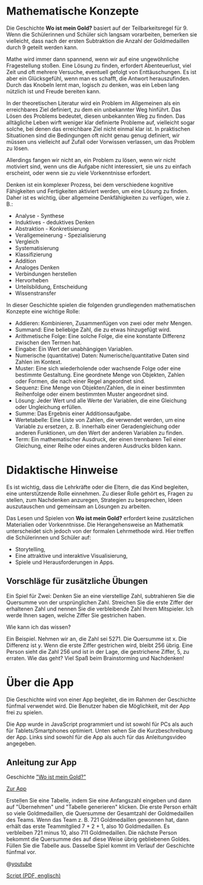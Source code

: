 # Mathematische Konzepte

Die Geschichte **Wo ist mein Gold?** basiert auf der Teilbarkeitsregel für 9. Wenn die Schülerinnen und Schüler sich langsam vorarbeiten, bemerken sie vielleicht, dass nach der ersten Subtraktion die Anzahl der Goldmedaillen durch 9 geteilt werden kann.

Mathe wird immer dann spannend, wenn wir auf eine ungewöhnliche Fragestellung stoßen. Eine Lösung zu finden, erfordert Abenteuerlust, viel Zeit und oft mehrere Versuche, eventuell gefolgt von Enttäuschungen. Es ist aber ein Glücksgefühl, wenn man es schafft, die Antwort herauszufinden. Durch das Knobeln lernt man, logisch zu denken, was ein Leben lang nützlich ist und Freude bereiten kann.

In der theoretischen Literatur wird ein Problem im Allgemeinen als ein erreichbares Ziel definiert, zu dem ein unbekannter Weg hinführt. Das Lösen des Problems bedeutet, diesen unbekannten Weg zu finden. Das alltägliche Leben wirft weniger klar definierte Probleme auf, vielleicht sogar solche, bei denen das erreichbare Ziel nicht einmal klar ist. In praktischen Situationen sind die Bedingungen oft nicht genau genug definiert, wir müssen uns vielleicht auf Zufall oder Vorwissen verlassen, um das Problem zu lösen.

Allerdings fangen wir nicht an, ein Problem zu lösen, wenn wir nicht motiviert sind, wenn uns die Aufgabe nicht interessiert, sie uns zu einfach erscheint, oder wenn sie zu viele Vorkenntnisse erfordert.

Denken ist ein komplexer Prozess, bei dem verschiedene kognitive Fähigkeiten und Fertigkeiten aktiviert werden, um eine Lösung zu finden. Daher ist es wichtig, über allgemeine Denkfähigkeiten zu verfügen, wie z. B.: 

+ Analyse - Synthese
+ Induktives - deduktives Denken
+ Abstraktion - Konkretisierung
+ Verallgemeinerung - Spezialisierung
+ Vergleich
+ Systematisierung
+ Klassifizierung
+ Addition
+ Analoges Denken
+ Verbindungen herstellen
+ Hervorheben
+ Urteilsbildung, Entscheidung
+ Wissenstransfer

In dieser Geschichte spielen die folgenden grundlegenden mathematischen Konzepte eine wichtige Rolle:

+ Addieren: Kombinieren, Zusammenfügen von zwei oder mehr Mengen.
+ Summand: Eine beliebige Zahl, die zu etwas hinzugefügt wird. 
+ Arithmetische Folge: Eine solche Folge, die eine konstante Differenz zwischen den Termen hat.
+ Eingabe: Ein Wert der unabhängigen Variablen. 
+ Numerische (quantitative) Daten: Numerische/quantitative Daten sind Zahlen im Kontext. 
+ Muster: Eine sich wiederholende oder wachsende Folge oder eine bestimmte Gestaltung. Eine geordnete Menge von Objekten, Zahlen oder Formen, die nach einer Regel angeordnet sind. 
+ Sequenz: Eine Menge von Objekten/Zahlen, die in einer bestimmten Reihenfolge oder einem bestimmten Muster angeordnet sind.
+ Lösung: Jeder Wert und alle Werte der Variablen, die eine Gleichung oder Ungleichung erfüllen.
+ Summe: Das Ergebnis einer Additionsaufgabe.
+ Wertetabelle: Eine Liste von Zahlen, die verwendet werden, um eine Variable zu ersetzen, z. B. innerhalb einer Geradengleichung oder anderen Funktionen, um den Wert der anderen Variablen zu finden.
+ Term: Ein mathematischer Ausdruck, der einen trennbaren Teil einer Gleichung, einer Reihe oder eines anderen Ausdrucks bilden kann.

# Didaktische Hinweise
Es ist wichtig, dass die Lehrkräfte oder die Eltern, die das Kind begleiten, eine unterstützende Rolle einnehmen. Zu dieser Rolle gehört es, Fragen zu stellen, zum Nachdenken anzuregen, Strategien zu besprechen, Ideen auszutauschen und gemeinsam an Lösungen zu arbeiten.

Das Lesen und Spielen von **Wo ist mein Gold?** erfordert keine zusätzlichen Materialien oder Vorkenntnisse. 
Die Herangehensweise an Mathematik unterscheidet sich jedoch von der formalen Lehrmethode wird. Hier treffen die Schülerinnen und Schüler auf:
+ Storytelling,
+ Eine attraktive und interaktive Visualisierung,
+ Spiele und Herausforderungen in Apps.

## Vorschläge für zusätzliche Übungen ##
Ein Spiel für Zwei: Denken Sie an eine vierstellige Zahl, subtrahieren Sie die Quersumme von der ursprünglichen Zahl. Streichen Sie die erste Ziffer der erhaltenen Zahl und nennen Sie die verbleibende Zahl Ihrem Mitspieler. Ich werde Ihnen sagen, welche Ziffer Sie gestrichen haben.


Wie kann ich das wissen?

Ein Beispiel. Nehmen wir an, die Zahl sei 5271. Die Quersumme ist x.
Die Differenz ist y. Wenn die erste Ziffer gestrichen wird, bleibt 256 übrig.
Eine Person sieht die Zahl 256 und ist in der Lage, die gestrichene Ziffer, 5, zu erraten. Wie das geht?
Viel Spaß beim Brainstorming und Nachdenken!

# Über die App #
Die Geschichte wird von einer App begleitet, die im Rahmen der Geschichte fünfmal verwendet wird. Die Benutzer haben die Möglichkeit, mit der App frei zu spielen.

Die App wurde in JavaScript programmiert und ist sowohl für PCs als auch für Tablets/Smartphones optimiert. Unten sehen Sie die Kurzbeschreibung der App. Links sind sowohl für die App als auch für das Anleitungsvideo angegeben.

## Anleitung zur App ##

Geschichte ["Wo ist mein Gold?"]($HUB_URL/de/story/my-gold-please/)

[Zur App]($HUB_URL/de/story/my-gold-please/?actionLink=firstGame)

Erstellen Sie eine Tabelle, indem Sie eine Anfangszahl eingeben und dann auf "Übernehmen" und "Tabelle generieren" klicken. Die erste Person erhält so viele Goldmedaillen, die Quersumme der Gesamtzahl der Goldmedaillen des Teams. Wenn das Team z. B. 721 Goldmedaillen gewonnen hat, dann erhält das erste Teammitglied 7 + 2 + 1, also 10 Goldmedaillen. Es verbleiben 721 minus 10, also 711 Goldmedaillen. Die nächste Person bekommt die Quersumme des auf diese Weise übrig gebliebenen Goldes. Füllen Sie die Tabelle aus. Dasselbe Spiel kommt im Verlauf der Geschichte fünfmal vor.

@[youtube](https://youtu.be/A1vXg_DSolc)

[Script (PDF, englisch)](stories/logi-4/transcripts/Script4.pdf)



